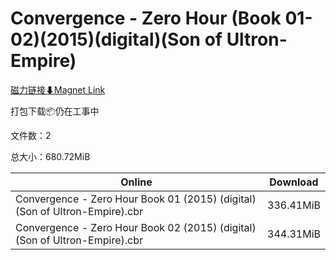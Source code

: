 # Convergence - Zero Hour (Book 01-02)(2015)(digital)(Son of Ultron-Empire)

[磁力链接⬇Magnet Link](magnet:?xt=urn:btih:be56e5511c2bf13c1061c7b43ee79ebc9d4b5bb0&dn=Convergence%20-%20Zero%20Hour%20%28Book%2001-02%29%282015%29%28digital%29%28Son%20of%20Ultron-Empire%29)

打包下载📦仍在工事中

文件数：2

总大小：680.72MiB

Online | Download
--- | ---
Convergence - Zero Hour Book 01 (2015) (digital) (Son of Ultron-Empire).cbr | 336.41MiB
Convergence - Zero Hour Book 02 (2015) (digital) (Son of Ultron-Empire).cbr | 344.31MiB